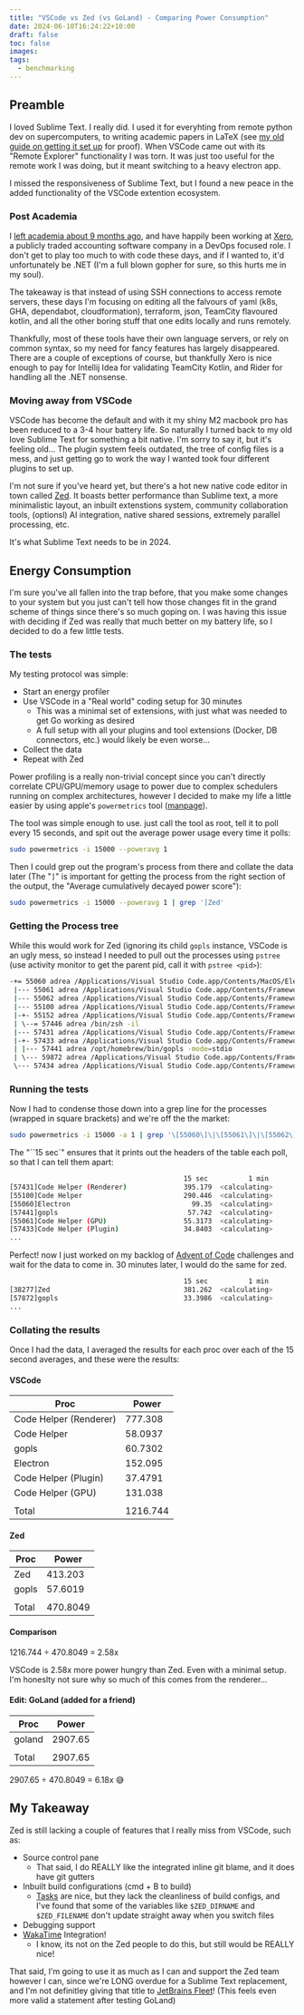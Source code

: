 ```yaml
---
title: "VSCode vs Zed (vs GoLand) - Comparing Power Consumption"
date: 2024-06-10T16:24:22+10:00
draft: false
toc: false
images:
tags:
  - benchmarking
---
```


## Preamble

I loved Sublime Text. I really did. I used it for everyhting from remote python dev on supercomputers, to writing academic papers in LaTeX (see [my old guide on getting it set up](https://adreasnow.com/academic/Cheat%20Sheets%20and%20Play/Cheat%20Sheets/LaTeXSetup/#theme-for-non-latex-files) for proof). When VSCode came out with its "Remote Explorer" functionality I was torn. It was just too useful for the remote work I was doing, but it meant switching to a heavy electron app. 

I missed the responsiveness of Sublime Text, but I found a new peace in the added functionality of the VSCode extention ecosystem.

### Post Academia

I [left academia about 9 months ago](https://adreasnow.com/academic/), and have happily been working at [Xero](https://www.xero.com/au/), a publicly traded accounting software company in a DevOps focused role. I don't get to play too much to with code these days, and if I wanted to, it'd unfortunately be .NET (I'm a full blown gopher for sure, so this hurts me in my soul).

The takeaway is that instead of using SSH connections to access remote servers, these days I'm focusing on editing all the falvours of yaml (k8s, GHA, dependabot, cloudformation), terraform, json, TeamCity flavoured kotlin, and all the other boring stuff that one edits locally and runs remotely. 

Thankfully, most of these tools have their own language servers, or rely on common syntax, so my need for fancy features has largely disappeared. There are a couple of exceptions of course, but thankfully Xero is nice enough to pay for Intellij Idea for validating TeamCity Kotlin, and Rider for handling all the .NET nonsense.

### Moving away from VSCode

VSCode has become the default and with it my shiny M2 macbook pro has been reduced to a 3-4 hour battery life. So naturally I turned back to my old love Sublime Text for something a bit native. I'm sorry to say it, but it's feeling old... The plugin system feels outdated, the tree of config files is a mess, and just getting go to work the way I wanted took four different plugins to set up.

I'm not sure if you've heard yet, but there's a hot new native code editor in town called [Zed](https://zed.dev). It boasts better  performance than Sublime text, a more minimalistic layout, an inbuilt extenstions system, community collaboration tools, (optionsl) AI integration, native shared sessions, extremely parallel processing, etc.

It's what Sublime Text needs to be in 2024.

## Energy Consumption

I'm sure you've all fallen into the trap before, that you make some changes to your system but you just can't tell how those changes fit in the grand scheme of things since there's so much goping on. I was having this issue with deciding if Zed was really that much better on my battery life, so I decided to do a few little tests.

### The tests

My testing protocol was simple:

- Start an energy profiler
- Use VSCode in a "Real world" coding setup for 30 minutes
  - This was a minimal set of extensions, with just what was needed to get Go working as desired
  - A full setup with all your plugins and tool extensions (Docker, DB connectors, etc.) would likely be even worse...
- Collect the data
- Repeat with Zed

Power profiling is a really non-trivial concept since you can't directly correlate CPU/GPU/memory usage to power due to complex schedulers running on complex architectures, however I decided to make my life a little easier by using apple's `powermetrics` tool ([manpage](https://www.unix.com/man-page/osx/1/powermetrics/)). 

The tool was simple enough to use. just call the tool as root, tell it to poll every 15 seconds, and spit out the average power usage every time it polls:

```bash
sudo powermetrics -i 15000 --poweravg 1
```

Then I could grep out the program's process from there and collate the data later (The "`]`" is important for getting the process from the right section of the output, the "Average cumulatively decayed power score"):

```bash
sudo powermetrics -i 15000 --poweravg 1 | grep ']Zed'
```

### Getting the Process tree

While this would work for Zed (ignoring its child `gopls` instance, VSCode is an ugly mess, so instead I needed to pull out the processes using `pstree` (use activity monitor to get the parent pid, call it with `pstree <pid>`):

```bash
-+= 55060 adrea /Applications/Visual Studio Code.app/Contents/MacOS/Electron
 |--- 55061 adrea /Applications/Visual Studio Code.app/Contents/Frameworks/Code Helper (GPU).app/Contents/MacOS/Code Helper (GPU) --type=gpu-process --user-data-dir=/Users/adrea/Library/Application Support/Code
 |--- 55062 adrea /Applications/Visual Studio Code.app/Contents/Frameworks/Code Helper.app/Contents/MacOS/Code Helper --type=utility --utility-sub-type=network.mojom.NetworkService --lang=en-GB --service-sandbox
 |--- 55100 adrea /Applications/Visual Studio Code.app/Contents/Frameworks/Code Helper.app/Contents/MacOS/Code Helper --type=utility --utility-sub-type=node.mojom.NodeService --lang=en-GB --service-sandbox-type=
 |-+- 55152 adrea /Applications/Visual Studio Code.app/Contents/Frameworks/Code Helper.app/Contents/MacOS/Code Helper --type=utility --utility-sub-type=node.mojom.NodeService --lang=en-GB --service-sandbox-type=
 | \--= 57446 adrea /bin/zsh -il
 |--- 57431 adrea /Applications/Visual Studio Code.app/Contents/Frameworks/Code Helper (Renderer).app/Contents/MacOS/Code Helper (Renderer) --type=renderer --user-data-dir=/Users/adrea/Library/Application Suppor
 |-+- 57433 adrea /Applications/Visual Studio Code.app/Contents/Frameworks/Code Helper (Plugin).app/Contents/MacOS/Code Helper (Plugin) --type=utility --utility-sub-type=node.mojom.NodeService --lang=en-GB --ser
 | |--- 57441 adrea /opt/homebrew/bin/gopls -mode=stdio
 | \--- 59872 adrea /Applications/Visual Studio Code.app/Contents/Frameworks/Code Helper (Plugin).app/Contents/MacOS/Code Helper (Plugin) /Applications/Visual Studio Code.app/Contents/Resources/app/extensions/ma
 \--- 57434 adrea /Applications/Visual Studio Code.app/Contents/Frameworks/Code Helper.app/Contents/MacOS/Code Helper --type=utility --utility-sub-type=node.mojom.NodeService --lang=en-GB --service-sandbox-type=
```

### Running the tests

Now I had to condense those down into a grep line for the processes (wrapped in square brackets) and we're off the the market:

```bash
sudo powermetrics -i 15000 -a 1 | grep '\[55060\]\|\[55061\]\|\[55062\]\|\[55100\]\|\[55152\]\|\[57446\]\|\[57431\]\|\[57433\]\|\[57441\]\|\[57434\]|\[59872\]\|15 sec'
```

The "``15 sec`" ensures that it prints out the headers of the table each poll, so that I can tell them apart:

```bash
                                      	   15 sec    	   1 min     	   5 min     	   15 min    	   1 hr
[57431]Code Helper (Renderer)          	   395.179	<calculating>
[55100]Code Helper                     	   290.446	<calculating>
[55060]Electron                        	     99.35	<calculating>
[57441]gopls                           	    57.742	<calculating>
[55061]Code Helper (GPU)               	   55.3173	<calculating>
[57433]Code Helper (Plugin)            	   34.8403	<calculating>
...
```

Perfect! now I just worked on my backlog of [Advent of Code](https://adventofcode.com) challenges and wait for the data to come in. 30 minutes later, I would do the same for zed.

```bash
                                      	   15 sec    	   1 min     	   5 min     	   15 min    	   1 hr
[38277]Zed                             	   381.262	<calculating>
[57872]gopls                           	   33.3986	<calculating>
...
```



### Collating the results

Once I had the data, I averaged the results for each proc over each of the 15 second averages, and these were the results:

#### VSCode

| Proc                   | Power    |
| ---------------------- | -------- |
| Code Helper (Renderer) | 777.308  |
| Code Helper            | 58.0937  |
| gopls                  | 60.7302  |
| Electron               | 152.095  |
| Code Helper (Plugin)   | 37.4791  |
| Code Helper (GPU)      | 131.038  |
|                        |          |
| Total                  | 1216.744 |

#### Zed

| Proc  | Power    |
| ----- | -------- |
| Zed   | 413.203  |
| gopls | 57.6019  |
|       |          |
| Total | 470.8049 |

#### Comparison

1216.744 ÷ 470.8049 = 2.58x

VSCode is 2.58x more power hungry than Zed. Even with a minimal setup. I'm honeslty not sure why so much of this comes from the renderer...

#### Edit: GoLand (added for a friend)

| Proc   | Power   |
| ------ | ------- |
| goland | 2907.65 |
|        |         |
| Total  | 2907.65 |

2907.65 ÷ 470.8049 = 6.18x :sweat_smile:

## My Takeaway

Zed is still lacking a couple of features that I really miss from VSCode, such as:

- Source control pane
  - That said, I do REALLY like the integrated inline git blame, and it does have git gutters
- Inbuilt build configurations (cmd + B to build)
  - [Tasks](https://zed.dev/docs/tasks) are nice, but they lack the cleanliness of build configs, and I've found that some of the variables like `$ZED_DIRNAME` and `$ZED_FILENAME` don't update straight away when you switch files
- Debugging support
- [WakaTime](https://wakatime.com) Integration!
  - I know, its not on the Zed people to do this, but still would be REALLY nice!

That said, I'm going to use it as much as I can and support the Zed team however I can, since we're LONG overdue for a Sublime Text replacement, and I'm not definitley giving that title to [JetBrains Fleet](https://www.jetbrains.com/fleet/)! (This feels even more valid a statement after testing GoLand)
